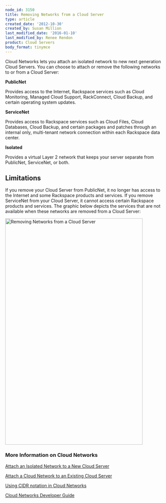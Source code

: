 ```yaml
---
node_id: 3150
title: Removing Networks from a Cloud Server
type: article
created_date: '2012-10-30'
created_by: Susan Million
last_modified_date: '2016-01-10'
last_modified_by: Renee Rendon
product: Cloud Servers
body_format: tinymce
---
```


Cloud Networks lets you attach an isolated network to new next
generation Cloud Servers. You can choose to attach or remove the
following networks to or from a Cloud Server:

**PublicNet**

Provides access to the Internet, Rackspace services such as Cloud
Monitoring, Managed Cloud Support, RackConnect, Cloud Backup, and
certain operating system updates.

**ServiceNet**

Provides access to Rackspace services such as Cloud Files, Cloud
Databases, Cloud Backup, and certain packages and patches through an
internal only, multi-tenant network connection within each Rackspace
data center.

**Isolated**

Provides a virtual Layer 2 network that keeps your server separate from
PublicNet, ServiceNet, or both.

<span>Limitations</span>
------------------------

If you remove your Cloud Server from PublicNet, it no longer has access
to the Internet and some Rackspace products and services. If you remove
ServiceNet from your Cloud Server, it cannot access certain Rackspace
products and services. The graphic below depicts the services that are
not available when these networks are removed from a Cloud Server:

<img src="http://www.rackspace.com/knowledge_center/sites/default/files/field/image/cloud-networks-infographic-revised4.png" alt="Removing Networks from a Cloud Server" width="438" height="722" />

### More Information on Cloud Networks

[Attach an Isolated Network to a New Cloud
Server](/how-to/create-an-isolated-cloud-network-and-attach-it-to-a-server "Attach an Isolated Network to a New Cloud Server")

[Attach a Cloud Network to an Existing Cloud
Server](/how-to/attach-a-cloud-network-to-an-existing-cloud-server "Attach an Isolated Network to an Existing Cloud Server")

[Using CIDR notation in Cloud
Networks](/how-to/using-cidr-notation-in-cloud-networks "CIDR Notation")

[Cloud Networks Developer Guide](https://developer.rackspace.com/docs/)



